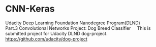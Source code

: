 # CNN-Keras
Udacity Deep Learning Foundation Nanodegree Program(DLND)  
Part.3 Convolutional Networks Project: Dog Breed Classifier  
    
This is submitted project for Udacity DLND dog-project.  
<https://github.com/udacity/dog-project>
